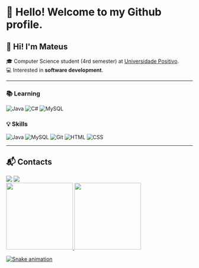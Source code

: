 # 👋 Hello! Welcome to my Github profile.
## 👋 Hi! I'm Mateus

🎓 Computer Science student (4rd semester) at [Universidade Positivo](https://www.up.edu.br/).  
💻 Interested in **software development**.  

---

### 📚 Learning
![Java](https://img.shields.io/badge/Java-ED8B00?style=for-the-badge&logo=openjdk&logoColor=white)
![C#](https://img.shields.io/badge/C%23-239120?style=for-the-badge&logo=c-sharp&logoColor=white)
![MySQL](https://img.shields.io/badge/MySQL-4479A1?style=for-the-badge&logo=mysql&logoColor=white)

### 💡 Skills
![Java](https://img.shields.io/badge/Java-ED8B00?style=for-the-badge&logo=openjdk&logoColor=white)
![MySQL](https://img.shields.io/badge/MySQL-4479A1?style=for-the-badge&logo=mysql&logoColor=white)
![Git](https://img.shields.io/badge/Git-F05032?style=for-the-badge&logo=git&logoColor=white)
![HTML](https://img.shields.io/badge/HTML5-E34F26?style=for-the-badge&logo=html5&logoColor=white)
![CSS](https://img.shields.io/badge/CSS3-1572B6?style=for-the-badge&logo=css3&logoColor=white)

---

## 📬 Contacts
<div>
<a href="mailto:dalagnol@gamil.com"><img loading="lazy" src="https://img.shields.io/badge/Gmail-D14836?style=for-the-badge&logo=gmail&logoColor=white"></a>
<a href="https://www.linkedin.com/in/mateus-dalagnol-3a2147330/" target="_blank"><img loading="lazy" src="https://img.shields.io/badge/-LinkedIn-%230077B5?style=for-the-badge&logo=linkedin&logoColor=white"></a>   
</div>

<div>
<a href="https://github.com/MateusDalagnol">
<img loading="lazy" height="180em" src="https://github-readme-stats.vercel.app/api/top-langs/?username=MateusDalagnol&layout=compact&langs_count=7&theme=dracula"/>
<img loading="lazy" height="180em" src="https://github-readme-stats.vercel.app/api?username=MateusDalagnol&show_icons=true&theme=dracula&include_all_commits=true&count_private=true"/>
</div>

![Snake animation](https://github.com/seu-usuário-aqui/MateusDalagnol/blob/output/github-contribution-grid-snake.svg)
